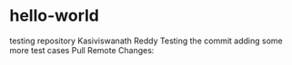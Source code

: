# hello-world
testing repository
Kasiviswanath Reddy
Testing the commit
adding some more test cases
Pull Remote Changes: 
